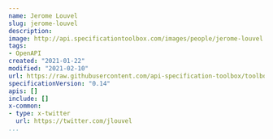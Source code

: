 ```yaml
---
name: Jerome Louvel
slug: jerome-louvel
description:
image: http://api.specificationtoolbox.com/images/people/jerome-louvel.jpg
tags:
- OpenAPI
created: "2021-01-22"
modified: "2021-02-10"
url: https://raw.githubusercontent.com/api-specification-toolbox/toolbox/main/_people/jerome-louvel.md
specificationVersion: "0.14"
apis: []
include: []
x-common:
- type: x-twitter
  url: https://twitter.com/jlouvel   
...
```


